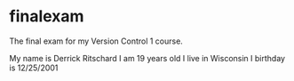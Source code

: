# finalexam
The final exam for my Version Control 1 course.

My name is Derrick Ritschard 
I am 19 years old 
I live in Wisconsin
I birthday is 12/25/2001
